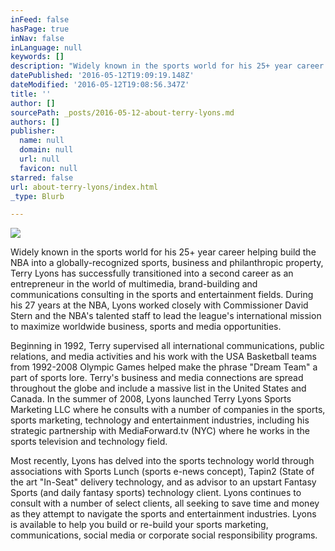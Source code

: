 ```yaml
---
inFeed: false
hasPage: true
inNav: false
inLanguage: null
keywords: []
description: "Widely known in the sports world for his 25+ year career helping build the NBA into a globally-recognized sports, business and philanthropic property, Terry Lyons has successfully transitioned into a second career as an entrepreneur in the world of multimedia, brand-building and communications consulting in the sports and entertainment fields. During his 27 years at the NBA, Lyons worked closely with Commissioner David Stern and the NBA's talented staff to lead the league's international mission to maximize worldwide business, sports and media opportunities. "
datePublished: '2016-05-12T19:09:19.148Z'
dateModified: '2016-05-12T19:08:56.347Z'
title: ''
author: []
sourcePath: _posts/2016-05-12-about-terry-lyons.md
authors: []
publisher:
  name: null
  domain: null
  url: null
  favicon: null
starred: false
url: about-terry-lyons/index.html
_type: Blurb

---
```

![](https://the-grid-user-content.s3-us-west-2.amazonaws.com/57f4b631-e609-4572-bdb8-4587d4a9d066.jpg)

Widely known in the sports world for his 25+ year career helping build the NBA into a globally-recognized sports, business and philanthropic property, Terry Lyons has successfully transitioned into a second career as an entrepreneur in the world of multimedia, brand-building and communications consulting in the sports and entertainment fields. During his 27 years at the NBA, Lyons worked closely with Commissioner David Stern and the NBA's talented staff to lead the league's international mission to maximize worldwide business, sports and media opportunities. 

Beginning in 1992, Terry supervised all international communications, public relations, and media activities and his work with the USA Basketball teams from 1992-2008 Olympic Games helped make the phrase "Dream Team" a part of sports lore. Terry's business and media connections are spread throughout the globe and include a massive list in the United States and Canada. In the summer of 2008, Lyons launched Terry Lyons Sports Marketing LLC where he consults with a number of companies in the sports, sports marketing, technology and entertainment industries, including his strategic partnership with MediaForward.tv (NYC) where he works in the sports television and technology field.

Most recently, Lyons has delved into the sports technology world through associations with Sports Lunch (sports e-news concept), Tapin2 (State of the art "In-Seat" delivery technology, and as advisor to an upstart Fantasy Sports (and daily fantasy sports) technology client. Lyons continues to consult with a number of select clients, all seeking to save time and money as they attempt to navigate the sports and entertainment industries. Lyons is available to help you build or re-build your sports marketing, communications, social media or corporate social responsibility programs.